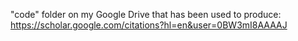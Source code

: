 "code" folder on my Google Drive that has been used to produce: https://scholar.google.com/citations?hl=en&user=0BW3mI8AAAAJ